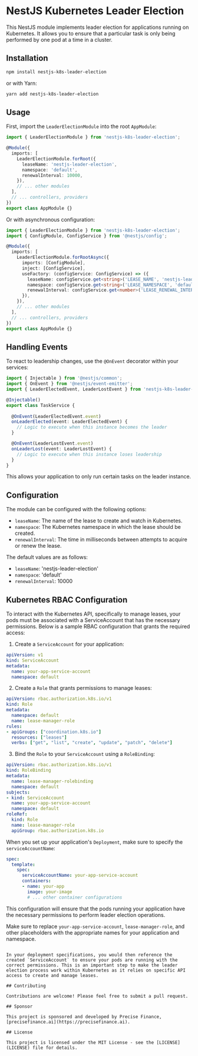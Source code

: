 
# NestJS Kubernetes Leader Election

This NestJS module implements leader election for applications running on Kubernetes. It allows you to ensure that a particular task is only being performed by one pod at a time in a cluster.

## Installation

```bash
npm install nestjs-k8s-leader-election
```

or with Yarn:

```bash
yarn add nestjs-k8s-leader-election
```

## Usage

First, import the `LeaderElectionModule` into the root `AppModule`:

```typescript
import { LeaderElectionModule } from 'nestjs-k8s-leader-election';

@Module({
  imports: [
    LeaderElectionModule.forRoot({
      leaseName: 'nestjs-leader-election',
      namespace: 'default',
      renewalInterval: 10000,
    }),
    // ... other modules
  ],
  // ... controllers, providers
})
export class AppModule {}
```

Or with asynchronous configuration:

```typescript
import { LeaderElectionModule } from 'nestjs-k8s-leader-election';
import { ConfigModule, ConfigService } from '@nestjs/config';

@Module({
  imports: [
    LeaderElectionModule.forRootAsync({
      imports: [ConfigModule],
      inject: [ConfigService],
      useFactory: (configService: ConfigService) => ({
        leaseName: configService.get<string>('LEASE_NAME', 'nestjs-leader-election'),
        namespace: configService.get<string>('LEASE_NAMESPACE', 'default'),
        renewalInterval: configService.get<number>('LEASE_RENEWAL_INTERVAL', 10000),
      }),
    }),
    // ... other modules
  ],
  // ... controllers, providers
})
export class AppModule {}
```

## Handling Events

To react to leadership changes, use the `@OnEvent` decorator within your services:

```typescript
import { Injectable } from '@nestjs/common';
import { OnEvent } from '@nestjs/event-emitter';
import { LeaderElectedEvent, LeaderLostEvent } from 'nestjs-k8s-leader-election';

@Injectable()
export class TaskService {
  
  @OnEvent(LeaderElectedEvent.event)
  onLeaderElected(event: LeaderElectedEvent) {
    // Logic to execute when this instance becomes the leader
  }

  @OnEvent(LeaderLostEvent.event)
  onLeaderLost(event: LeaderLostEvent) {
    // Logic to execute when this instance loses leadership
  }
}
```

This allows your application to only run certain tasks on the leader instance.

## Configuration

The module can be configured with the following options:

- `leaseName`: The name of the lease to create and watch in Kubernetes.
- `namespace`: The Kubernetes namespace in which the lease should be created.
- `renewalInterval`: The time in milliseconds between attempts to acquire or renew the lease.

The default values are as follows:

- `leaseName`: 'nestjs-leader-election'
- `namespace`: 'default'
- `renewalInterval`: 10000

## Kubernetes RBAC Configuration

To interact with the Kubernetes API, specifically to manage leases, your pods must be associated with a ServiceAccount that has the necessary permissions. Below is a sample RBAC configuration that grants the required access:

1. Create a `ServiceAccount` for your application:

```yaml
apiVersion: v1
kind: ServiceAccount
metadata:
  name: your-app-service-account
  namespace: default
```

2. Create a `Role` that grants permissions to manage leases:

```yaml
apiVersion: rbac.authorization.k8s.io/v1
kind: Role
metadata:
  namespace: default
  name: lease-manager-role
rules:
- apiGroups: ["coordination.k8s.io"]
  resources: ["leases"]
  verbs: ["get", "list", "create", "update", "patch", "delete"]
```

3. Bind the `Role` to your `ServiceAccount` using a `RoleBinding`:

```yaml
apiVersion: rbac.authorization.k8s.io/v1
kind: RoleBinding
metadata:
  name: lease-manager-rolebinding
  namespace: default
subjects:
- kind: ServiceAccount
  name: your-app-service-account
  namespace: default
roleRef:
  kind: Role
  name: lease-manager-role
  apiGroup: rbac.authorization.k8s.io
```

When you set up your application's `Deployment`, make sure to specify the `serviceAccountName`:

```yaml
spec:
  template:
    spec:
      serviceAccountName: your-app-service-account
      containers:
      - name: your-app
        image: your-image
        # ... other container configurations
```

This configuration will ensure that the pods running your application have the necessary permissions to perform leader election operations.

Make sure to replace `your-app-service-account`, `lease-manager-role`, and other placeholders with the appropriate names for your application and namespace.
```

In your deployment specifications, you would then reference the created `ServiceAccount` to ensure your pods are running with the correct permissions. This is an important step to make the leader election process work within Kubernetes as it relies on specific API access to create and manage leases.

## Contributing

Contributions are welcome! Please feel free to submit a pull request.

## Sponsor

This project is sponsored and developed by Precise Finance, [precisefinance.ai](https://precisefinance.ai).

## License

This project is licensed under the MIT License - see the [LICENSE](LICENSE) file for details.
```